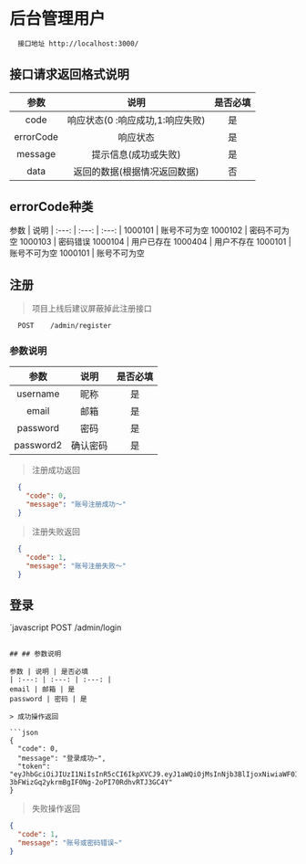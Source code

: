 # 后台管理用户

```bash
  接口地址 http://localhost:3000/
```

## 接口请求返回格式说明

参数 |  说明 | 是否必填
| :---: | :---: | :---: |
code | 响应状态(0 :响应成功,1:响应失败) | 是
errorCode | 响应状态| 是
message | 提示信息(成功或失败) | 是
data | 返回的数据(根据情况返回数据) | 否

## errorCode种类

参数 |  说明
| :---: | :---: | :---: |
1000101 | 账号不可为空
1000102 | 密码不可为空
1000103 | 密码错误
1000104 | 用户已存在
1000404 | 用户不存在
1000101 | 账号不可为空
1000101 | 账号不可为空

## 注册

> 项目上线后建议屏蔽掉此注册接口

```bash
  POST    /admin/register
```

### 参数说明

参数 | 说明 | 是否必填
| :---: | :---: | :---: |
username | 昵称 | 是
email | 邮箱 | 是
password | 密码 | 是
password2 | 确认密码 | 是

> 注册成功返回

```json
  {
    "code": 0,
    "message": "账号注册成功～"
  }
```

> 注册失败返回

```json
  {
    "code": 1,
    "message": "账号注册失败～"
  }
```

## 登录

`javascript
  POST    /admin/login
```

## ## 参数说明

参数 | 说明 | 是否必填
| :---: | :---: | :---: |
email | 邮箱 | 是
password | 密码 | 是

> 成功操作返回

```json
{
  "code": 0,
  "message": "登录成功~",
  "token": "eyJhbGciOiJIUzI1NiIsInR5cCI6IkpXVCJ9.eyJ1aWQiOjMsInNjb3BlIjoxNiwiaWF0IjoxNTYwNTE0NzQwLCJleHAiOjE1NjA1MTgzNDB9.E7k-3bFWizGq2ykrmBgIF0Ng-2oPI70RdhvRTJ3GC4Y"
}
```

> 失败操作返回

```json
{
  "code": 1,
  "message": "账号或密码错误~"
}
```
